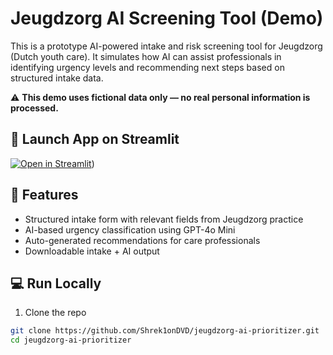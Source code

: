 # Jeugdzorg AI Screening Tool (Demo)

This is a prototype AI-powered intake and risk screening tool for Jeugdzorg (Dutch youth care). It simulates how AI can assist professionals in identifying urgency levels and recommending next steps based on structured intake data.

⚠️ **This demo uses fictional data only — no real personal information is processed.**

## 🚀 Launch App on Streamlit

[![Open in Streamlit](https://static.streamlit.io/badges/streamlit_badge_black_white.svg)]([https://fqrwxahyn85vdr2bhx5xzd-project458.streamlit.app/))

## 🧪 Features

- Structured intake form with relevant fields from Jeugdzorg practice
- AI-based urgency classification using GPT-4o Mini
- Auto-generated recommendations for care professionals
- Downloadable intake + AI output

## 💻 Run Locally

1. Clone the repo

```bash
git clone https://github.com/Shrek1onDVD/jeugdzorg-ai-prioritizer.git
cd jeugdzorg-ai-prioritizer

